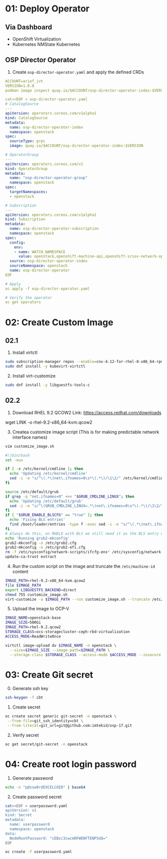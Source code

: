 # 01: Deploy Operator
## Via Dashboard
- OpenShift Virtualization
- Kubernetes NMState Kubernetes

## OSP Director Operator
1. Create `osp-director-operator.yaml` and apply the defined CRDs
```yaml
ACCOUNT=arief_ivt
VERSION=1.0.0
podman image inspect quay.io/$ACCOUNT/osp-director-operator-index:$VERSION

cat<<EOF > osp-director-operator.yaml
# CatalogSource
---
apiVersion: operators.coreos.com/v1alpha1
kind: CatalogSource
metadata:
  name: osp-director-operator-index
  namespace: openstack
spec:
  sourceType: grpc
  image: quay.io/$ACCOUNT/osp-director-operator-index:$VERSION

# OperatorGroup
---
apiVersion: operators.coreos.com/v1
kind: OperatorGroup
metadata:
  name: "osp-director-operator-group"
  namespace: openstack
spec:
  targetNamespaces:
  - openstack

# Subscription 
---
apiVersion: operators.coreos.com/v1alpha1
kind: Subscription
metadata:
  name: osp-director-operator-subscription
  namespace: openstack
spec:
  config:
    env:
    - name: WATCH_NAMESPACE
      value: openstack,openshift-machine-api,openshift-sriov-network-operator
  source: osp-director-operator-index
  sourceNamespace: openstack
  name: osp-director-operator
EOF

# Apply
oc apply -f osp-director-operator.yaml

# Verify the operator
oc get operators
```

# 02: Create Custom Image
## 02.1
1. Install virtctl
```bash
sudo subscription-manager repos --enable=cnv-4.12-for-rhel-8-x86_64-rpms
sudo dnf install -y kubevirt-virtctl
```

2. Install virt-customize
```bash
sudo dnf install -y libguestfs-tools-c
```

## 02.2
1. Download RHEL 9.2 QCOW2
Link: https://access.redhat.com/downloads

wget LINK -o rhel-9.2-x86_64-kvm.qcow2

3. Createa customize image script (This is for making predictable network interface names)
```bash
vim customize_image.sh
```

```bash
#!/bin/bash
set -eux

if [ -e /etc/kernel/cmdline ]; then
  echo 'Updating /etc/kernel/cmdline'
  sed -i -e "s/^\(.*\)net\.ifnames=0\s*\(.*\)/\1\2/" /etc/kernel/cmdline
fi

source /etc/default/grub
if grep -q "net.ifnames=0" <<< "$GRUB_CMDLINE_LINUX"; then
  echo 'Updating /etc/default/grub'
  sed -i -e "s/^\(GRUB_CMDLINE_LINUX=.*\)net\.ifnames=0\s*\(.*\)/\1\2/" /etc/default/grub
fi
if [ "$GRUB_ENABLE_BLSCFG" == "true" ]; then
  echo 'Fixing BLS entries'
  find /boot/loader/entries -type f -exec sed -i -e "s/^\(.*\)net\.ifnames=0\s*\(.*\)/\1\2/" {} \;
fi
# Always do this, on RHEL8 with BLS we still need it as the BLS entry uses $kernelopts from grubenv
echo 'Running grub2-mkconfig'
grub2-mkconfig -o /etc/grub2.cfg
grub2-mkconfig -o /etc/grub2-efi.cfg
rm -f /etc/sysconfig/network-scripts/ifcfg-ens* /etc/sysconfig/network-scripts/ifcfg-eth*
update-ca-trust extract
```

4. Run the custom script on the image and truncate the `/etc/machine-id` content
```bash
IMAGE_PATH=rhel-9.2-x86_64-kvm.qcow2
file $IMAGE_PATH
export LIBGUESTFS_BACKEND=direct
chmod 755 customize_image.sh
virt-customize -a $IMAGE_PATH --run customize_image.sh --truncate /etc/machine-id
```

5. Upload the image to OCP-V
```bash
IMAGE_NAME=openstack-base
IMAGE_SIZE=500Gi
IMAGE_PATH=rhel-9.2.qcow2
STORAGE_CLASS=ocs-storagecluster-ceph-rbd-virtualization
ACCESS_MODE=ReadWriteOnce

virtctl image-upload dv $IMAGE_NAME -n openstack \
  --size=$IMAGE_SIZE --image-path=$IMAGE_PATH \
  --storage-class $STORAGE_CLASS --access-mode $ACCESS_MODE --insecure
```

# 03: Create Git secret
0. Generate ssh key
```bash
ssh-keygen -f cbt
```

1. Create secret
```bash
oc create secret generic git-secret -n openstack \
 --from-file=git_ssh_identity=cbt \
 --from-literal=git_url=git@github.com:imtekid/osp-17.git
```

2. Verify secret
```bash
oc get secret/git-secret -n openstack
```

# 04: Create root login password
1. Generate password
```bash
echo -n "p@ssw0rdEXCELCOID" | base64
```

2. Create password secret
```bash
cat<<EOF > userpassword.yaml
apiVersion: v1
kind: Secret
metadata:
  name: userpassword
  namespace: openstack
data:
  NodeRootPassword: "cEBzc3cwcmRFWENFTENPSUQ="
EOF

oc create -f userpassword.yaml
```
